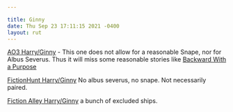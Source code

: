 ```yaml
---

title: Ginny
date: Thu Sep 23 17:11:15 2021 -0400
layout: rut
---
```


[AO3
Harry/Ginny](
https://archiveofourown.org/works?commit=Sort+and+Filter&work_search%5Bsort_column%5D=revised_at&include_work_search%5Bfandom_ids%5D%5B%5D=136512&work_search%5Bother_tag_names%5D=&exclude_work_search%5Bcategory_ids%5D%5B%5D=23&exclude_work_search%5Bfandom_ids%5D%5B%5D=101375&exclude_work_search%5Bfandom_ids%5D%5B%5D=115613&exclude_work_search%5Bfandom_ids%5D%5B%5D=224545&exclude_work_search%5Bfandom_ids%5D%5B%5D=269708&exclude_work_search%5Bfandom_ids%5D%5B%5D=658827&exclude_work_search%5Bfandom_ids%5D%5B%5D=11055523&exclude_work_search%5Brelationship_ids%5D%5B%5D=99&exclude_work_search%5Brelationship_ids%5D%5B%5D=9510&exclude_work_search%5Brelationship_ids%5D%5B%5D=10760&exclude_work_search%5Brelationship_ids%5D%5B%5D=18209&work_search%5Bexcluded_tag_names%5D=Good+Severus+Snape%2CGood+Draco+Malfoy%2CGood+Dudley+Dursley%2CNice+Severus+Snape%2CProtective+Severus+Snape%2CMentor+Severus+Snape%2CSeveritus+%7C+Severus+Snape+is+Harry+Potter%27s+Parent%2CGinny+Weasley+Bashing%2CFemale+Harry+Potter%2CTrans+Male+Character%2CMale+Slash%2CSlash%2CPre-Slash%2CHermione+Granger%2FSeverus+Snape%2CHermione+Granger%2FRemus+Lupin%2CSirius+Black%2FHermione+Granger%2CFleur+Delacour%2FHermione+Granger%2CFleur+Delacour%2FHarry+Potter%2CHarry+Potter%2FTom+Riddle%2CHarry+Potter%2FTom+Riddle+%7C+Voldemort%2CHarry+Potter+%26+Tom+Riddle%2CHarry+Potter+%26+Tom+Riddle+%7C+Voldemort%2CSane+Tom+Riddle%2CSane+Voldemort+%28Harry+Potter%29%2CLucius+Malfoy%2FGinny+Weasley%2CHermione+Granger%2FLucius+Malfoy%2CLily+Evans+Potter%2FSeverus+Snape%2CLily+Evans+Potter%2FTom+Riddle%2CLily+Evans+Potter%2FTom+Riddle+%7C+Voldemort%2CLily+Evans+Potter%2FVoldemort%2CAlbus+Severus+Potter%2CSibling+Incest%2CTwincest%2CHermione+Granger%2FHarry+Potter%2FRon+Weasley%2CGood+Dursley+Family+%28Harry+Potter%29%2CReader-Insert%2CReader%2CHermione+Granger%2FJames+Potter%2CHermione+Granger%2FNarcissa+Black+Malfoy%2CTom+Riddle%2FGinny+Weasley%2CTom+Riddle+%26+Ginny+Weasley%2CTom+Riddle+%7C+Voldemort%2FGinny+Weasley%2CTom+Riddle+%7C+Voldemort+%26+Ginny+Weasley%2CDraco+Malfoy%2FGinny+Weasley%2CFutanari%2CHermione+Granger%2FBellatrix+Black+Lestrange%2CQueer+Themes%2CGeorge+Weasley%2FYou%2CGeorge+Weasley%2FReader%2CHarry+Potter%2FReader%2CHarry+Potter+%26+Reader%2CDraco+Malfoy%2FReader%2CHermione+Granger%2FTom+Riddle%2CHermione+Granger%2FTom+Riddle+%7C+Voldemort%2CHermione+Granger%2FVoldemort%2CIncest%2CHarry+Potter+Has+a+Twin%2CHarry+Potter+Has+a+Sibling&work_search%5Bcrossover%5D=&work_search%5Bcomplete%5D=&work_search%5Bwords_from%5D=&work_search%5Bwords_to%5D=&work_search%5Bdate_from%5D=&work_search%5Bdate_to%5D=&work_search%5Bquery%5D=&work_search%5Blanguage_id%5D=en&tag_id=Harry+Potter*s*Ginny+Weasley
) - This one does not allow for a reasonable Snape, nor for Albus Severus.  Thus
it will miss some reasonable stories like [Backward With a Purpose](https://archiveofourown.org/works/15498366)

[FictionHunt Harry/Ginny](
https://fictionhunt.com/discover/search?q=&type=1&status=0&length=10&language=28&rating=0&followers=0&range=0&sort=0&fandoms=83&characters=114,105&characters_ex=119,95,154,104,101,118,117
) No albus severus, no snape. Not necessarily paired.

[Fiction Alley
Harry/Ginny](https://www.fictionalley-archive.org/stories?Order=updated&Title=&Include.Character=H&Include.Ship=G%2FH&Exclude.Character=D&Exclude.Character=Snape&Exclude.Character=Vold&Exclude.Character=Tom&Exclude.Character=Fleur&Exclude.Character=ASP&Exclude.Ship=ASP%2FRoW&Exclude.Ship=ASP%2FSM&Exclude.Ship=BCJ%2FSB&Exclude.Ship=BW%2FGW&Exclude.Ship=BW%2FH&Exclude.Ship=BW%2FRL&Exclude.Ship=Ced%2FH&Exclude.Ship=Ced%2FMW&Exclude.Ship=Ced%2FOW&Exclude.Ship=D%2FG&Exclude.Ship=D%2FH&Exclude.Ship=D%2FHr&Exclude.Ship=Dud%2FH&Exclude.Ship=FF%2FHgrd&Exclude.Ship=Fi%2FH&Exclude.Ship=Fleur%2FH&Exclude.Ship=Fleur%2FLucM&Exclude.Ship=Gr%2FH&Exclude.Ship=GW%2FH&Exclude.Ship=GW%2FWood&Exclude.Ship=H%2FH&Exclude.Ship=H%2FJames&Exclude.Ship=H%2FJPII&Exclude.Ship=H%2FNev&Exclude.Ship=H%2FVik&Exclude.Ship=H%2FWood&Exclude.Ship=LPII%2FSM&Exclude.Ship=Peter%2FRL&Exclude.Ship=Peter%2FSB&Exclude.Ship=Vik%2FWood&WordsFrom=&WordsTo=&ChaptersFrom=&ChaptersTo=&DateFrom=&DateTo=&Summary=&IncludeCorrupt=false)
a bunch of excluded ships.
